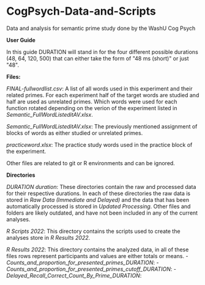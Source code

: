 # CogPsych-Data-and-Scripts
 Data and analysis for semantic prime study done by the WashU Cog Psych

 **User Guide**

 In this guide DURATION will stand in for the four different possible durations (48, 64, 120, 500) that can either take the form of "48 ms (short)" or just "48".

 **Files:**

 *FINAL-fullwordlist.csv*: A list of all words used in this experiment and their related primes. For each experiment half of the target words are studied and half are used as unrelated primes. Which words were used for each function rotated depending on the verion of the experiment listed in *Semantic_FullWordListeditAV.xlsx*.

 *Semantic_FullWordListeditAV.xlsx*: The previously mentioned assignment of blocks of words as either studied or unrelated primes.

 *practiceword.xlsx*: The practice study words used in the practice block of the experiment.

 Other files are related to git or R environments and can be ignored.

 **Directories**

 *DURATION duration*: These directories contain the raw and processed data for their respective durations. In each of these directories the raw data is stored in *Raw Data (Immediate and Delayed)* and the data that has been automatically processed is stored in *Updated Processing*. Other files and folders are likely outdated, and have not been included in any of the current analyses.

 *R Scripts 2022*: This directory contains the scripts used to create the analyses store in *R Results 2022*.

 *R Results 2022*: This directory contains the analyzed data, in all of these files rows represent participants and values are either totals or means.
 -*Counts_and_proportion_for_presented_primes_DURATION*:
 -*Counts_and_proportion_for_presented_primes_cutoff_DURATION*:
 -*Delayed_Recall_Correct_Count_By_Prime_DURATION*: